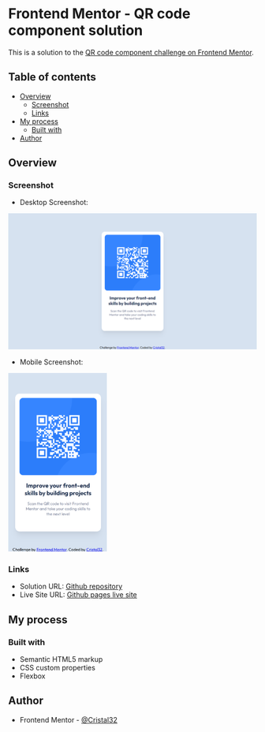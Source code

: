 # Frontend Mentor - QR code component solution

This is a solution to the [QR code component challenge on Frontend Mentor](https://www.frontendmentor.io/challenges/qr-code-component-iux_sIO_H).

## Table of contents

- [Overview](#overview)
  - [Screenshot](#screenshot)
  - [Links](#links)
- [My process](#my-process)
  - [Built with](#built-with)
- [Author](#author)

## Overview

### Screenshot

- Desktop Screenshot:

![](./screenshot.png)

- Mobile Screenshot:

<img width="200px" src="./screenshotMobile.png">

### Links

- Solution URL: [Github repository](https://github.com/Cristal32/frontend-mentor-challenges/tree/main/solutions/01.%20qr-code-componentt)
- Live Site URL: [Github pages live site](https://cristal32.github.io/frontend-mentor-challenges/solutions/01.%20qr-code-component/)

## My process

### Built with

- Semantic HTML5 markup
- CSS custom properties
- Flexbox

## Author

- Frontend Mentor - [@Cristal32](https://www.frontendmentor.io/profile/Cristal32)

